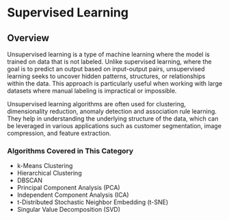 # Supervised Learning
## Overview
Unsupervised learning is a type of machine learning where the model is trained on data that is not labeled. Unlike supervised learning, where the goal is to predict an output based on input-output pairs, unsupervised learning seeks to uncover hidden patterns, structures, or relationships within the data. This approach is particularly useful when working with large datasets where manual labeling is impractical or impossible.

Unsupervised learning algorithms are often used for clustering, dimensionality reduction, anomaly detection and association rule learning. They help in understanding the underlying structure of the data, which can be leveraged in various applications such as customer segmentation, image compression, and feature extraction.

### Algorithms Covered in This Category
* k-Means Clustering
* Hierarchical Clustering
* DBSCAN
* Principal Component Analysis (PCA)
* Independent Component Analysis (ICA)
* t-Distributed Stochastic Neighbor Embedding (t-SNE)
* Singular Value Decomposition (SVD)


